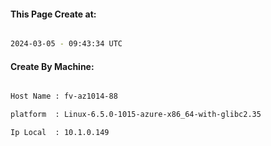 
   
#### This Page Create at:

```bash

2024-03-05 - 09:43:34 UTC

```

#### Create By Machine:

```bash

Host Name : fv-az1014-88

platform  : Linux-6.5.0-1015-azure-x86_64-with-glibc2.35

Ip Local  : 10.1.0.149

```

